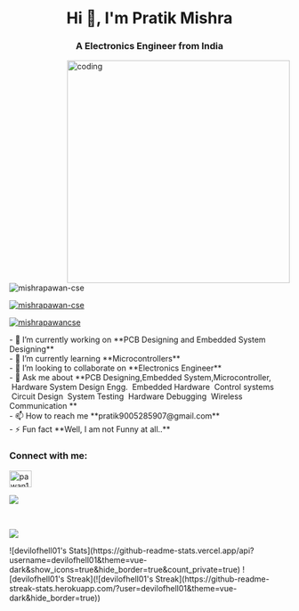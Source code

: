 <h1 align="center">Hi 👋, I'm Pratik Mishra</h1>
<h3 align="center">A Electronics Engineer  from India</h3>
<img align="right" alt="coding" width="400" src="https://cdn.dribble.com/users/1162077/screenshots/3848914/programmer.gif">
<p align="left"> <img src="https://komarev.com/ghpvc/?username=mishrapawan-cse&label=Profile%20views&color=0e75b6&style=flat" alt="mishrapawan-cse" /> </p>
<p align="left"> <a href="https://github.com/ryo-ma/github-profile-trophy"><img src="https://github-profile-trophy.vercel.app/?username=mishrapawan-cse" alt="mishrapawan-cse" /></a> </p>
<p align="left"> <a href="https://twitter.com/mishrapawancse" target="blank"><img src="https://img.shields.io/twitter/follow/mishrapawancse?logo=twitter&style=for-the-badge" alt="mishrapawancse" /></a> </p>
- 🔭 I’m currently working on **PCB Designing and Embedded System Designing**
<br>
- 🌱 I’m currently learning **Microcontrollers**
<br>
- 👯 I’m looking to collaborate on **Electronics Engineer**
<br>
- 💬 Ask me about **PCB Designing,Embedded System,Microcontroller,
&nbsp;</nbsp>Hardware System Design Engg. 
&nbsp;Embedded Hardware 
&nbsp;Control systems 
&nbsp;Circuit Design 
&nbsp;System Testing 
&nbsp;Hardware Debugging 
&nbsp;Wireless Communication **
<br>
- 📫 How to reach me **pratik9005285907@gmail.com**
<br>
- ⚡ Fun fact **Well, I am not Funny at all..**
<br>
<h3 align="left">Connect with me:</h3>
<p align="left">

<a href="https://www.instagram.com/mishrapratik_02?igsh=ZTJwdDV0MTNrdWo0" target="blank"><img align="center" src="https://raw.githubusercontent.com/rahuldkjain/github-profile-readme-generator/master/src/images/icons/Social/instagram.svg" alt="pawan1legend" height="30" width="40" /></a>
</p>

<p><img align="center" src="https://github-readme-stats.vercel.app/api?username=devilofhell01&theme=vue-dark&show_icons=true&hide_border=true&count_private=true" /></p>
&nbsp;
<p><img align="center" src="https://github-readme-streak-stats.herokuapp.com/?user=devilofhell01&theme=vue-dark&hide_border=true" /></p>
![devilofhell01's Stats](https://github-readme-stats.vercel.app/api?username=devilofhell01&theme=vue-dark&show_icons=true&hide_border=true&count_private=true)
![devilofhell01's Streak](![devilofhell01's Streak](https://github-readme-streak-stats.herokuapp.com/?user=devilofhell01&theme=vue-dark&hide_border=true))

